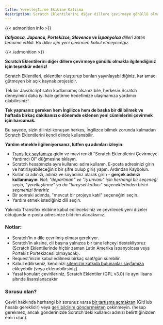 ```yaml
---
title: Yerelleştirme Ekibine Katılma
description: Scratch Eklentilerini diğer dillere çevirmeye gönüllü olmakla ilgilendiğiniz için teşekkür ederiz! Scratch Eklentileri, eklentiler oluşturup bunları yayınlayabildiğiniz, kar amacı gütmeyen bir açık kaynak projesidir.
---
```


{{< admonition info >}}

_**İtalyanca, Japonca, Portekizce, Slovence ve İspanyolca** dilleri zaten tercüme edildi. Bu diller için yeni çevirmen kabul etmeyeceğiz._

{{< /admonition >}}

**Scratch Eklentilerini diğer dillere çevirmeye gönüllü olmakla ilgilendiğiniz için teşekkür ederiz!**

Scratch Eklentileri, eklentiler oluşturup bunları yayınlayabildiğiniz, kar amacı gütmeyen bir açık kaynak projesidir.

Tek bir JavaScript satırı kodlamamış olsanız bile, herkesin Scratch deneyimini daha iyi hale getirme hedefimize ulaşmamıza yardımcı olabilirsiniz!

**Tek yapmanız gereken hem İngilizce hem de başka bir dil bilmek ve haftada birkaç dakikanızı o dönemde eklenen yeni cümlelerini çevirmek için harcamak.**

Bu sayede, sizin dilinizi konuşan herkes, İngilizce bilmek zorunda kalmadan Scratch Eklentilerini kendi diinde kullanabilir.

**Yardım etmekle ilgileniyorsanız, lütfen şu adımları izleyin:**

- [Transifex sayfamıza](https://www.transifex.com/scratch-addons/scratch-addons-extension/) gidin ve mavi renkli "Scratch Eklentilerini Çevirmeye Yardımcı Ol" düğmesine tıklayın.
- Scratch hesabınızla aynı kullanıcı adını kullanın. E-posta adresinizi girin ve hatırlayabileceğiniz bir şifre bulup giriş yapın. Ardından Kaydolun.
- Kullanıcı adınızı, adınız ve soyadınız olarak girin - **gerçek adınızı kullanmayın**.
_Not: "departman" ve "iş unvanı" için herhangi bir seçeneği seçin, "yerelleştirme" ya da "bireysel katkıcı" seçeneklerinden birini seçmenizi öneririz_
- Bir sonraki adımda, "mevcut bir projeye katıl" seçeneğini seçin.
- Yardım etmek istediğiniz dili seçin.

Yakında Transifex ekibine kabul edileceksiniz ve çevrilecek yeni dizeler olduğunda e-posta adresinize bildirim alacaksınız.

### Notlar:

- Scratch'in o dile çevrilmiş olması gerekiyor.
- Scratch'in aksine, dil başına yalnızca bir tane lehçeyi destekliyoruz (Scratch Eklentilerinde hiçbir zaman Latin Amerika İspanyolcası veya Portekiz Portekizcesi olmayacak).
- Request'inizin kabul edilmesi birkaç saat/gün sürebilir.
- Kabul edilirseniz, kendinizi [sitemizin katkıda bulunanlar sayfamıza](https://scratchaddons.com/contributors) ekleyebilir (veya eklenebilirsiniz).
- Yasal konular: çevirileriniz, Scratch Eklentiler (GPL v3.0) ile aynı lisans altında lisanslanacaktır

### Sorusu olan?

Çeviri hakkında herhangi bir sorunuz varsa [bir tartışma açmaktan](https://github.com/ScratchAddons/ScratchAddons/discussions) (GitHub hesabı gereklidir) veya [geri bildirim göndermekten](https://scratchaddons.com/feedback) çekinmeyin. (hesap gerekmez, ancak gönderinizde Scratch'deki kullanıcı adınızı belirttiğinizden emin olun).
